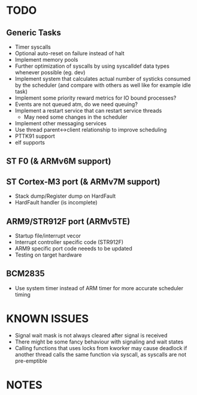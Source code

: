 TODO
====

Generic Tasks
-------------
- Timer syscalls
- Optional auto-reset on failure instead of halt
- Implement memory pools
- Further optimization of syscalls by using syscalldef data types whenever
  possible (eg. dev)
- Implement system that calculates actual number of systicks consumed by
  the scheduler (and compare with others as well like for example idle task)
- Implement some priority reward metrics for IO bound processes?
- Events are not queued atm, do we need queuing?
- Implement a restart service that can restart service threads
    - May need some changes in the scheduler
- Implement other messaging services
- Use thread parent<->client relationship to improve scheduling
- PTTK91 support
- elf supports

ST F0 (& ARMv6M support)
------------------------

ST Cortex-M3 port (& ARMv7M support)
------------------------------------
- Stack dump/Register dump on HardFault
- HardFault handler (is incomplete)

ARM9/STR912F port (ARMv5TE)
---------------------------
- Startup file/interrupt vecor
- Interrupt controller specific code (STR912F)
- ARM9 specific port code neeeds to be updated
- Testing on target hardware

BCM2835
-------
- Use system timer instead of ARM timer for more accurate scheduler timing

KNOWN ISSUES
============

- Signal wait mask is not always cleared after signal is received
- There might be some fancy behaviour with signaling and wait states
- Calling functions that uses locks from kworker may cause deadlock if
  another thread calls the same function via syscall, as syscalls are not
  pre-emptible


NOTES
=====

